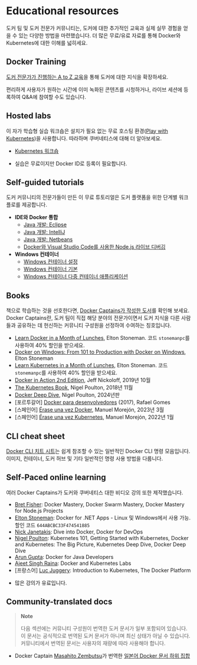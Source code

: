 # Educational resources

도커 팀 및 도커 전문가 커뮤니티는, 도커에 대한 추가적인 교육과 실제 실무 경험을 얻을 수 있는 다양한 방법을 마련했습니다. 더 많은 무료/유료 자료를 통해 Docker와 Kubernetes에 대한 이해를 넓히세요.

## Docker Training

[도커 전문가가 진행하는 A to Z 교육](https://www.docker.com/resources/trainings/)을 통해 도커에 대한 지식을 확장하세요.

편리하게 사용자가 원하는 시간에 이미 녹화된 콘텐츠를 시청하거나, 라이브 세션에 등록하여 Q&A에 참여할 수도 있습니다.

## Hosted labs

이 자가 학습형 실습 워크숍은 설치가 필요 없는 무료 호스팅 환경([Play with Kubernetes](https://labs.play-with-k8s.com/))을 사용합니다. 따라하며 쿠버네티스에 대해 더 알아보세요.

- [Kubernetes 워크숍](https://training.play-with-kubernetes.com/kubernetes-workshop/)

* 실습은 무료이지만 Docker ID로 등록이 필요합니다.

## Self-guided tutorials

도커 커뮤니티의 전문가들이 만든 이 무료 튜토리얼은 도커 플랫폼을 위한 단계별 워크플로를 제공합니다.

- **IDE와 Docker 통합**
  - [Java 개발: Eclipse](https://training.play-with-docker.com/java-debugging-eclipse/?_gl=1*x0lwcx*_gcl_au*MTA2NjAyMTQ3My4xNzQ2ODU5Mzcz*_ga*MjcxOTM2ODU5LjE3MTIxMzY5MzE.*_ga_XJWPQMJYHQ*czE3NDY4NTkzNzIkbzg3JGcxJHQxNzQ2ODU5ODU2JGo1OSRsMCRoMA..)
  - [Java 개발: IntelliJ](https://training.play-with-docker.com/java-debugging-intellij/?_gl=1*6vazoh*_gcl_au*MTA2NjAyMTQ3My4xNzQ2ODU5Mzcz*_ga*MjcxOTM2ODU5LjE3MTIxMzY5MzE.*_ga_XJWPQMJYHQ*czE3NDY4NTkzNzIkbzg3JGcxJHQxNzQ2ODU5ODU2JGo1OSRsMCRoMA..)
  - [Java 개발: Netbeans](https://training.play-with-docker.com/java-debugging-netbeans/?_gl=1*6vazoh*_gcl_au*MTA2NjAyMTQ3My4xNzQ2ODU5Mzcz*_ga*MjcxOTM2ODU5LjE3MTIxMzY5MzE.*_ga_XJWPQMJYHQ*czE3NDY4NTkzNzIkbzg3JGcxJHQxNzQ2ODU5ODU2JGo1OSRsMCRoMA..)
  - [Docker와 Visual Studio Code를 사용한 Node.js 라이브 디버깅](https://training.play-with-docker.com/nodejs-live-debugging/?_gl=1*6vazoh*_gcl_au*MTA2NjAyMTQ3My4xNzQ2ODU5Mzcz*_ga*MjcxOTM2ODU5LjE3MTIxMzY5MzE.*_ga_XJWPQMJYHQ*czE3NDY4NTkzNzIkbzg3JGcxJHQxNzQ2ODU5ODU2JGo1OSRsMCRoMA..)
- **Windows 컨테이너**
  - [Windows 컨테이너 설정](https://training.play-with-docker.com/windows-containers-setup/?_gl=1*6vazoh*_gcl_au*MTA2NjAyMTQ3My4xNzQ2ODU5Mzcz*_ga*MjcxOTM2ODU5LjE3MTIxMzY5MzE.*_ga_XJWPQMJYHQ*czE3NDY4NTkzNzIkbzg3JGcxJHQxNzQ2ODU5ODU2JGo1OSRsMCRoMA..)
  - [Windows 컨테이너 기본](https://training.play-with-docker.com/windows-containers-basics/?_gl=1*6vazoh*_gcl_au*MTA2NjAyMTQ3My4xNzQ2ODU5Mzcz*_ga*MjcxOTM2ODU5LjE3MTIxMzY5MzE.*_ga_XJWPQMJYHQ*czE3NDY4NTkzNzIkbzg3JGcxJHQxNzQ2ODU5ODU2JGo1OSRsMCRoMA..)
  - [Windows 컨테이너 다중 컨테이너 애플리케이션](https://training.play-with-docker.com/windows-containers-multicontainer/?_gl=1*1bbdg1d*_gcl_au*MTA2NjAyMTQ3My4xNzQ2ODU5Mzcz*_ga*MjcxOTM2ODU5LjE3MTIxMzY5MzE.*_ga_XJWPQMJYHQ*czE3NDY4NTkzNzIkbzg3JGcxJHQxNzQ2ODU5ODU2JGo1OSRsMCRoMA..)

## Books

책으로 학습하는 것을 선호한다면, [Docker Captains가 작성한 도서](https://www.docker.com/community/captains?_gl=1*1bbdg1d*_gcl_au*MTA2NjAyMTQ3My4xNzQ2ODU5Mzcz*_ga*MjcxOTM2ODU5LjE3MTIxMzY5MzE.*_ga_XJWPQMJYHQ*czE3NDY4NTkzNzIkbzg3JGcxJHQxNzQ2ODU5ODU2JGo1OSRsMCRoMA..)를 확인해 보세요. Docker Captains란, 도커 팀이 직접 해당 분야의 전문가이면서 도커 지식을 다른 사람들과 공유하는 데 헌신하는 커뮤니티 구성원을 선정하여 수여하는 칭호입니다.

- [Learn Docker in a Month of Lunches](https://www.manning.com/books/learn-docker-in-a-month-of-lunches), Elton Stoneman. 코드 `stonemanpc`를 사용하여 40% 할인을 받으세요.
- [Docker on Windows: From 101 to Production with Docker on Windows](https://www.amazon.com/Docker-Windows-Elton-Stoneman-ebook/dp/B0711Y4J9K/), Elton Stoneman
- [Learn Kubernetes in a Month of Lunches](https://www.manning.com/books/learn-kubernetes-in-a-month-of-lunches), Elton Stoneman. 코드 `stonemanpc`를 사용하여 40% 할인을 받으세요.
- [Docker in Action 2nd Edition](https://www.manning.com/books/docker-in-action-second-edition), Jeff Nickoloff, 2019년 10월
- [The Kubernetes Book](https://www.amazon.com/Kubernetes-Book-Nigel-Poulton/dp/1521823634/ref=sr_1_3?ie=UTF8&qid=1509660871&sr=8-3&keywords=nigel+poulton), Nigel Poulton, 2018년 11월
- [Docker Deep Dive](https://www.amazon.com/Docker-Deep-Dive-Nigel-Poulton-ebook/dp/B01LXWQUFF), Nigel Poulton, 2024년판
- [포르투갈어] [Docker para desenvolvedores](https://leanpub.com/dockerparadesenvolvedores) (2017), Rafael Gomes
- [스페인어] [Érase una vez Docker](https://leanpub.com/erase-una-vez-docker), Manuel Morejón, 2023년 3월
- [스페인어] [Érase una vez Kubernetes](https://leanpub.com/erase-una-vez-kubernetes), Manuel Morejón, 2022년 1월

## CLI cheat sheet

[Docker CLI 치트 시트](https://docs.docker.com/get-started/docker_cheatsheet.pdf)는 쉽게 참조할 수 있는 일반적인 Docker CLI 명령 모음입니다. 이미지, 컨테이너, 도커 허브 및 기타 일반적인 명령 사용 방법을 다룹니다.

## Self-Paced online learning

여러 Docker Captains가 도커와 쿠버네티스 대한 비디오 강의 또한 제작했습니다.

- [Bret Fisher](https://www.bretfisher.com/courses/): Docker Mastery, Docker Swarm Mastery, Docker Mastery for Node.js Projects
- [Elton Stoneman](https://docker4.net/udemy): Docker for .NET Apps - Linux 및 Windows에서 사용 가능. 할인 코드 `644ABCBC33F474541885`
- [Nick Janetakis](https://nickjanetakis.com/courses/): Dive into Docker, Docker for DevOps
- [Nigel Poulton](https://nigelpoulton.com/video-courses): Kubernetes 101, Getting Started with Kubernetes, Docker and Kubernetes: The Big Picture, Kubernetes Deep Dive, Docker Deep Dive
- [Arun Gupta](https://www.lynda.com/Docker-tutorials/Docker-Java-developers/576584-2.html): Docker for Java Developers
- [Ajeet Singh Raina](https://collabnix.com/): Docker and Kubernetes Labs
- [프랑스어] [Luc Juggery](https://www.udemy.com/user/lucjuggery/): Introduction to Kubernetes, The Docker Platform

* 많은 강의가 유료입니다.

## Community-translated docs

> **Note**
>
> 다음 섹션에는 커뮤니티 구성원이 번역한 도커 문서가 일부 포함되어 있습니다. 이 문서는 공식적으로 번역된 도커 문서가 아니며 최신 상태가 아닐 수 있습니다. 커뮤니티에서 번역된 문서는 사용자의 재량에 따라 사용해야 합니다.

- Docker Captain [Masahito Zembutsu](https://github.com/zembutsu)가 번역한 [일본어 Docker 문서 하위 집합](https://docs.docker.jp/index.html)